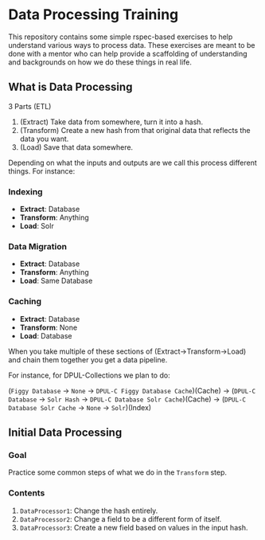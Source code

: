 # Data Processing Training

This repository contains some simple rspec-based exercises to help understand various ways to process data. These exercises are meant to be done with a mentor who can help provide a scaffolding of understanding and backgrounds on how we do these things in real life.

## What is Data Processing

3 Parts (ETL)

1. (Extract) Take data from somewhere, turn it into a hash.
2. (Transform) Create a new hash from that original data that reflects the data you want.
3. (Load) Save that data somewhere.

Depending on what the inputs and outputs are we call this process different things. For instance:

### Indexing

* **Extract**: Database
* **Transform**: Anything
* **Load**: Solr

###  Data Migration

* **Extract**: Database
* **Transform**: Anything
* **Load**: Same Database

###  Caching

* **Extract**: Database
* **Transform**: None
* **Load**: Database

When you take multiple of these sections of (Extract->Transform->Load) and chain them together you get a data pipeline.

For instance, for DPUL-Collections we plan to do:

(`Figgy Database` -> `None` -> `DPUL-C Figgy Database Cache`)(Cache) -> (`DPUL-C Database` -> `Solr Hash` -> `DPUL-C Database Solr Cache`)(Cache) -> (`DPUL-C Database Solr Cache` -> `None` -> `Solr`)(Index)

## Initial Data Processing

### Goal

Practice some common steps of what we do in the `Transform` step.

### Contents

1. `DataProcessor1`: Change the hash entirely.
1. `DataProcessor2`: Change a field to be a different form of itself.
1. `DataProcessor3`: Create a new field based on values in the input hash.
